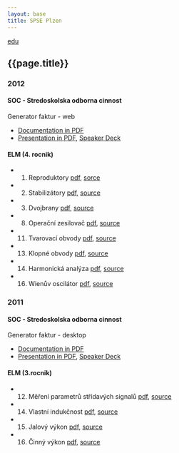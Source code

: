 ```yaml
---
layout: base
title: SPSE Plzen
---
```


[edu](..)

## {{page.title}}

### 2012

#### SOC - Stredoskolska odborna cinnost

Generator faktur - web

* [Documentation in PDF](/static/content/school/soc/SOC_doc_2012.pdf)
* [Presentation in PDF](/static/content/school/soc/SOC_prez_2012.pdf), [Speaker Deck](https://speakerdeck.com/ondrejsika/soc-2012)

#### ELM (4. rocnik)

* 1. Reproduktory [pdf](/static/content/school/spse/4th/01_Reproduktory.pdf), [sorce](/static/content/school/spse/4th/01_Reproduktory.tar.gz)
* 2. Stabilizátory [pdf](/static/content/school/spse/4th/02_Stabilizatory.pdf), [source](/static/content/school/spse/4th/02_Stabilizatory.tar.gz)
* 3. Dvojbrany [pdf](/static/content/school/spse/4th/03_Dvojbrany.pdf), [source](/static/content/school/spse/4th/03_Dvojbrany.tar.gz)
* 8. Operační zesilovač [pdf](/static/content/school/spse/4th/08_Operacni_zesilovac.pdf), [source](/static/content/school/spse/4th/08_Operacni_zesilovac.tar.gz)
* 11. Tvarovací obvody [pdf](/static/content/school/spse/4th/11_Tvarovaci_obvody.pdf), [source](/static/content/school/spse/4th/11_Tvarovaci_obvody.tar.gz)
* 13. Klopné obvody [pdf](/static/content/school/spse/4th/13_Klopne_obvody.pdf), [source](/static/content/school/spse/4th/13_Klopne_obvody.tar.gz)
* 14. Harmonická analýza [pdf](/static/content/school/spse/4th/14_Harmonicka_analyza.pdf), [source](/static/content/school/spse/4th/14_Harmonicka_analyza.tar.gz)
* 16. Wienův oscilátor [pdf](/static/content/school/spse/4th/16_Wienuv_oscilator.pdf), [source](/static/content/school/spse/4th/16_Wienuv_oscilator.tar.gz)

### 2011

#### SOC - Stredoskolska odborna cinnost

Generator faktur - desktop

* [Documentation in PDF](/static/content/school/soc/SOC_doc_2011.pdf)
* [Presentation in PDF](/static/content/school/soc/SOC_prez_2011.pdf), [Speaker Deck](https://speakerdeck.com/ondrejsika/soc-2011)


#### ELM (3.rocnik)


* 12. Měření parametrů střídavých signalů [pdf](/static/content/school/spse/3rd/12_Mereni_parametru_stridavych_signalu_na_osciloskopu.pdf), [source](/static/content/school/spse/3rd/12_Mereni_parametru_stridavych_signalu_na_osciloskopu.tar.gz)
* 14. Vlastní indukčnost [pdf](/static/content/school/spse/3rd/14_Vlastni_indukcnost.pdf), [source](/static/content/school/spse/3rd/14_Vlastni_indukcnost.tar.gz)
* 15. Jalový výkon [pdf](/static/content/school/spse/3rd/15_Jalovy_vykon.pdf), [source](/static/content/school/spse/3rd/15_Jalovy_vykon.tar.gz)
* 16. Činný výkon [pdf](/static/content/school/spse/3rd/16_Cinny_vykon.pdf), [source](/static/content/school/spse/3rd/16_Cinny_vykon.tar.gz)
